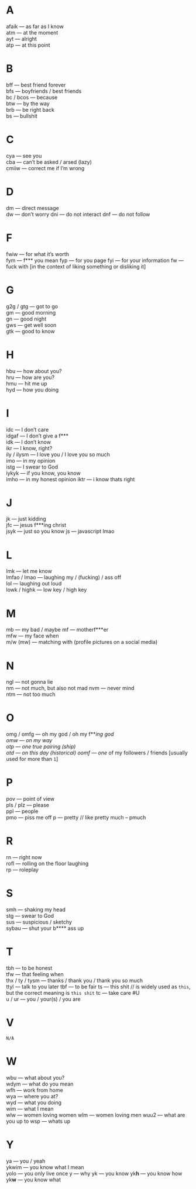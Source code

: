 # A  
afaik — as far as I know  
atm — at the moment  
ayt — alright  
atp — at this point

# B  
bff — best friend forever  
bfs — boyfriends / best friends  
bc / bcos — because  
btw — by the way  
brb — be right back  
bs — bullshit
# C  
cya — see you  
cba — can’t be asked / arsed (lazy)  
cmiiw — correct me if I’m wrong  

# D  
dm — direct message  
dw — don’t worry 
dni — do not interact 
dnf — do not follow
# F  
fwiw — for what it’s worth  
fym — f*** you mean
fyp — for you page
fyi — for your information 
fw — fuck with [in the context of liking something or disliking it]

# G  
g2g / gtg — got to go  
gm — good morning  
gn — good night  
gws — get well soon  
gtk — good to know
# H  
hbu — how about you?  
hru — how are you?  
hmu — hit me up  
hyd — how you doing


# I  
idc — I don’t care  
idgaf — I don’t give a f***  
idk — I don’t know  
ikr — I know, right?  
ily / ilysm — I love you / I love you so much  
imo — in my opinion  
istg — I swear to God  
iykyk — if you know, you know  
imho — in my honest opinion 
iktr — i know thats right 
# J  
jk — just kidding  
jfc — jesus f***ing christ  
jsyk — just so you know
js — javascript lmao
# L  
lmk — let me know  
lmfao / lmao — laughing my / (fucking) / ass off  
lol — laughing out loud  
lowk / highk — low key / high key  

# M  
mb — my bad  / maybe
mf — motherf***er  
mfw — my face when  
m/w (mw) — matching with  (profile pictures on a social media)
# N  
ngl — not gonna lie  
nm — not much, but also not mad
nvm — never mind  
ntm — not too much
# O  
omg / omfg — oh my god / oh my f***ing god  
omw — on my way  
otp — one true pairing (ship)  
otd — on this day (historical)
oomf — one* of my followers / friends [usually used for more than `1`]
# P  
pov — point of view  
pls / plz — please  
ppl — people  
pmo — piss me off
p — pretty // like pretty much – pmuch 
# R  
rn — right now  
rofl — rolling on the floor laughing  
rp — roleplay  

# S  
smh — shaking my head  
stg — swear to God  
sus — suspicious / sketchy  
sybau — shut your b**** ass up  

# T  
tbh — to be honest  
tfw — that feeling when  
thx / ty / tysm — thanks / thank you / thank you so much  
ttyl — talk to you later
tbf — to be fair 
ts — this shit // is widely used as `this`, but the correct meaning is `this shit`
tc — take care
#U  
u / ur — you / your(s) / you are

# V  
`N/A`   

# W  
wbu — what about you?  
wdym — what do you mean  
wfh — work from home  
wya — where you at?  
wyd — what you doing  
wim — what I mean  
wlw — women loving women 
wlm — women loving men
wuu2 — what are you up to
wsp — whats up

# Y  
ya — you / yeah  
ykwim — you know what I mean  
yolo — you only live once
y — why
yk — you know
yk**h** — you know how
yk**w** — you know what
